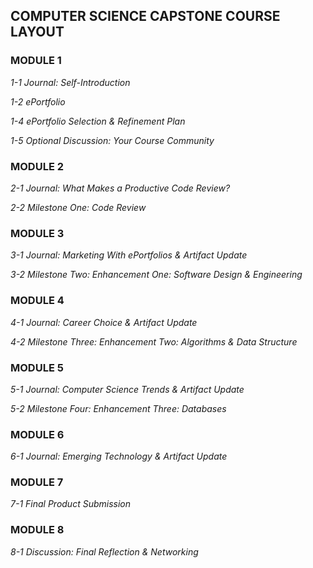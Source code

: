 ## COMPUTER SCIENCE CAPSTONE COURSE LAYOUT

### MODULE 1
*1-1 Journal: Self-Introduction*

*1-2 ePortfolio*

*1-4 ePortfolio Selection & Refinement Plan*

*1-5 Optional Discussion: Your Course Community*
  
### MODULE 2
*2-1 Journal: What Makes a Productive Code Review?*

*2-2 Milestone One: Code Review*

### MODULE 3
*3-1 Journal: Marketing With ePortfolios & Artifact Update*

*3-2 Milestone Two: Enhancement One: Software Design & Engineering*
  
### MODULE 4
*4-1 Journal: Career Choice & Artifact Update*

*4-2 Milestone Three: Enhancement Two: Algorithms & Data Structure*

### MODULE 5
*5-1 Journal: Computer Science Trends & Artifact Update*

*5-2 Milestone Four: Enhancement Three: Databases*
  
### MODULE 6
*6-1 Journal: Emerging Technology & Artifact Update*
  
### MODULE 7
*7-1 Final Product Submission*
 
### MODULE 8
*8-1 Discussion: Final Reflection & Networking*

